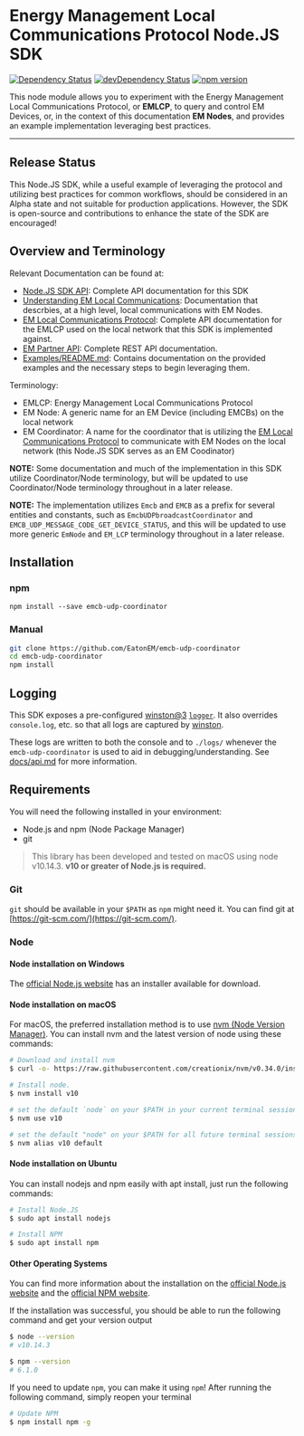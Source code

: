 # Energy Management Local Communications Protocol Node.JS SDK

[![Dependency Status][dependency-status-svg]][dependency-status-link]
[![devDependency Status][dev-dependency-status-svg]][dev-dependency-status-link]
[![npm version][npm-version-svg]][npm-version-link]

This node module allows you to experiment with the Energy Management Local
Communications Protocol, or **EMLCP**, to query and control EM Devices, or, in
the context of this documentation **EM Nodes**, and provides an example
implementation leveraging best practices.

------------

## Release Status

This Node.JS SDK, while a useful example of leveraging the protocol and utilizing
best practices for common workflows, should be considered in an Alpha state and
not suitable for production applications. However, the SDK is open-source and
contributions to enhance the state of the SDK are encouraged!

## Overview and Terminology

Relevant Documentation can be found at:

- [Node.JS SDK API](docs/api.md): Complete API documentation for this SDK
- [Understanding EM Local
  Communications](https://api.em.eaton.com/docs#section/EM-API-Overview/Understanding-Local-Communications):
  Documentation that descrbies, at a high level, local communications with EM
  Nodes.
- [EM Local Communications Protocol](https://api.em.eaton.com/docs/emlcp.html):
  Complete API documentation for the EMLCP used on the local
  network that this SDK is implemented against.
- [EM Partner API](https://api.em.eaton.com/docs): Complete REST API
  documentation.
- [Examples/README.md](Examples/README.md): Contains documentation on the
  provided examples and the necessary steps to begin leveraging them.

Terminology:

- EMLCP: Energy Management Local Communications Protocol
- EM Node: A generic name for an EM Device (including EMCBs) on the local
  network
- EM Coordinator: A name for the coordinator that is utilizing the [EM Local
  Communications Protocol](https://api.em.eaton.com/docs/emlcp.html) to
  communicate with EM Nodes on the local network (this Node.JS SDK serves as an
  EM Coodinator)

**NOTE:** Some documentation and much of the implementation in this SDK utilize
Coordinator/Node terminology, but will be updated to use Coordinator/Node terminology
throughout in a later release.

**NOTE:** The implementation utilizes `Emcb` and `EMCB` as a prefix for several
entities and constants, such as `EmcbUDPbroadcastCoordinator` and
`EMCB_UDP_MESSAGE_CODE_GET_DEVICE_STATUS`, and this will be updated to use more
generic `EmNode` and `EM_LCP` terminology throughout in a later release.

## Installation

### npm

`npm install --save emcb-udp-coordinator`

### Manual

```sh
git clone https://github.com/EatonEM/emcb-udp-coordinator
cd emcb-udp-coordinator
npm install
```

## Logging

This SDK exposes a pre-configured
[winston@3](https://github.com/winstonjs/winston)
[`logger`](docs/api.md#logger).  It also overrides `console.log`, etc. so that
all logs are captured by [winston](https://github.com/winstonjs/winston).

These logs are written to both the console and to `./logs/` whenever the
`emcb-udp-coordinator` is used to aid in debugging/understanding. See
[docs/api.md](./docs/api.md#logger) for more information.

## Requirements

You will need the following installed in your environment:

- Node.js and npm (Node Package Manager)
- git

> This library has been developed and tested on macOS using node v10.14.3.
> **v10 or greater of Node.js is required.**

### Git

`git` should be available in your `$PATH` as `npm` might need it. You can find
git at [https://git-scm.com/](https://git-scm.com/).

### Node

#### Node installation on Windows

The [official Node.js website](https://nodejs.org/) has an installer available
for download.

#### Node installation on macOS

For macOS, the preferred installation method is to use [nvm (Node Version
Manager)](https://github.com/creationix/nvm).  You can install nvm and the
latest version of node using these commands:

```sh
# Download and install nvm
$ curl -o- https://raw.githubusercontent.com/creationix/nvm/v0.34.0/install.sh | bash

# Install node.
$ nvm install v10

# set the default `node` on your $PATH in your current terminal session to the version you just installed
$ nvm use v10

# set the default "node" on your $PATH for all future terminal sessions
$ nvm alias v10 default
```

#### Node installation on Ubuntu

You can install nodejs and npm easily with apt install, just run the following
commands:

```sh
# Install Node.JS
$ sudo apt install nodejs

# Install NPM
$ sudo apt install npm
```

#### Other Operating Systems

You can find more information about the installation on the [official Node.js
website](https://nodejs.org/) and the [official NPM
website](https://npmjs.org/).

If the installation was successful, you should be able to run the following
command and get your version output

```sh
$ node --version
# v10.14.3

$ npm --version
# 6.1.0
```

If you need to update `npm`, you can make it using `npm`! After running the
following command, simply reopen your terminal

```sh
# Update NPM
$ npm install npm -g
```

<!-- links -->

[dependency-status-svg]: https://david-dm.org/EatonEM/emcb-udp-coordinator.svg
[dependency-status-link]: https://david-dm.org/EatonEM/emcb-udp-coordinator
[dev-dependency-status-svg]: https://david-dm.org/EatonEM/emcb-udp-coordinator/dev-status.svg
[dev-dependency-status-link]: https://david-dm.org/EatonEM/emcb-udp-coordinator#info=devDependencies
[npm-version-svg]: https://badge.fury.io/js/emcb-udp-coordinator.svg
[npm-version-link]: https://badge.fury.io/js/emcb-udp-coordinator